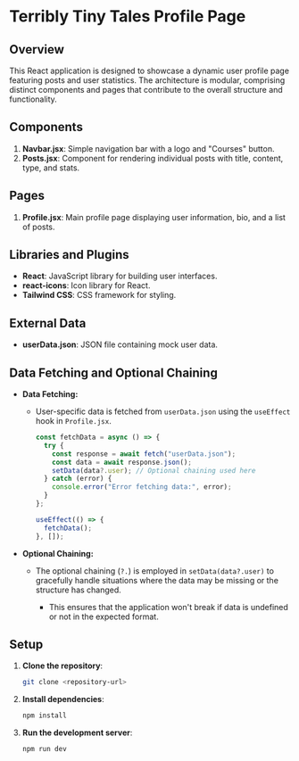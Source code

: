 # Terribly Tiny Tales Profile Page

## Overview

This React application is designed to showcase a dynamic user profile page featuring posts and user statistics. The architecture is modular, comprising distinct components and pages that contribute to the overall structure and functionality.

## Components

1. **Navbar.jsx**: Simple navigation bar with a logo and "Courses" button.
2. **Posts.jsx**: Component for rendering individual posts with title, content, type, and stats.

## Pages

1. **Profile.jsx**: Main profile page displaying user information, bio, and a list of posts.

## Libraries and Plugins

- **React**: JavaScript library for building user interfaces.
- **react-icons**: Icon library for React.
- **Tailwind CSS**: CSS framework for styling.

## External Data

- **userData.json**: JSON file containing mock user data.

## Data Fetching and Optional Chaining

- **Data Fetching:**
  - User-specific data is fetched from `userData.json` using the `useEffect` hook in `Profile.jsx`.

    ```javascript
    const fetchData = async () => {
      try {
        const response = await fetch("userData.json");
        const data = await response.json();
        setData(data?.user); // Optional chaining used here
      } catch (error) {
        console.error("Error fetching data:", error);
      }
    };

    useEffect(() => {
      fetchData();
    }, []);
    ```

- **Optional Chaining:**
  - The optional chaining (`?.`) is employed in `setData(data?.user)` to gracefully handle situations where the data may be missing or the structure has changed.

    - This ensures that the application won't break if data is undefined or not in the expected format.


## Setup

1. **Clone the repository**:
   ```bash
   git clone <repository-url>
2. **Install dependencies**:
   ```bash
   npm install
3. **Run the development server**:
   ```bash
   npm run dev


